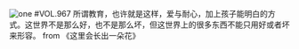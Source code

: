 ![one](http://image.wufazhuce.com/Fk6oM4lwWeQclGDWeegOeOzW4qPv)
#VOL.967
所谓教育，也许就是这样，爱与耐心，加上孩子能明白的方式。这世界不是那么好，也不是那么坏，但这世界上的很多东西不能只用好或者坏来形容。 from 《这里会长出一朵花》